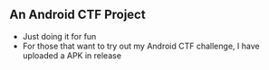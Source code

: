 ## An Android CTF Project

- Just doing it for fun
- For those that want to try out my Android CTF challenge, I have uploaded a APK in release
